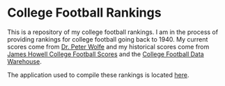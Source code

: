 College Football Rankings
=========================

This is a repository of my college football rankings. I am in the process of providing rankings for college football going back to 1940. My current scores come from [Dr. Peter Wolfe](http://prwolfe.bol.ucla.edu/cfootball/) and my historical scores come from [James Howell College Football Scores](http://homepages.cae.wisc.edu/~dwilson/rfsc/history/howell/) and the [College Football Data Warehouse](http://www.cfbdatawarehouse.com).

The application used to compile these rankings is located [here](https://github.com/jeffself/teamrankings).